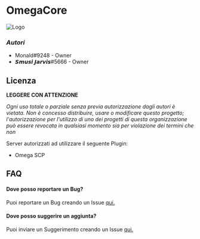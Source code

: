 # **OmegaCore**
![Logo](https://avatars.akamai.steamstatic.com/ce545eb5fae5f017952304498ae8b6e5b1b9c767_full.jpg)
### *Autori*

- Monald#9248 - Owner
- 𝙎𝙢𝙪𝙨𝙞 𝙅𝙖𝙧𝙫𝙞𝙨#5666 - Owner

## Licenza

**LEGGERE CON ATTENZIONE**

*Ogni uso totale o parziale senza previa autorizzazione dagli autori è vietata. Non è concesso distribuire, usare o modificare questo progetto; l'autorizzazione per l'utilizzo di uno dei progetti di questa organizzazione può essere revocata in qualsiasi momento sia per violazione dei termini che non*


Server autorizzati ad utilizzare il seguente Plugin:

- Omega SCP

    
## FAQ

#### Dove posso reportare un Bug?

Puoi reportare un Bug creando un Issue [qui.](https://github.com/Omega-SCP/OmegaCore-Issue/issues)

#### Dove posso suggerire un aggiunta?

Puoi inviare un Suggerimento creando un Issue [qui.](https://github.com/Omega-SCP/OmegaCore-Suggestions/issues)

